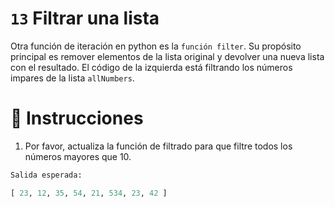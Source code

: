 # `13` Filtrar una lista

Otra función de iteración en python es la `función filter`.
Su propósito principal es remover elementos de la lista original y devolver una nueva lista con el resultado.
El código de la izquierda está filtrando los números impares de la lista `allNumbers`.

# 📝 Instrucciones

1. Por favor, actualiza la función de filtrado para que filtre todos los números mayores que 10.

```py
Salida esperada:

[ 23, 12, 35, 54, 21, 534, 23, 42 ]
```